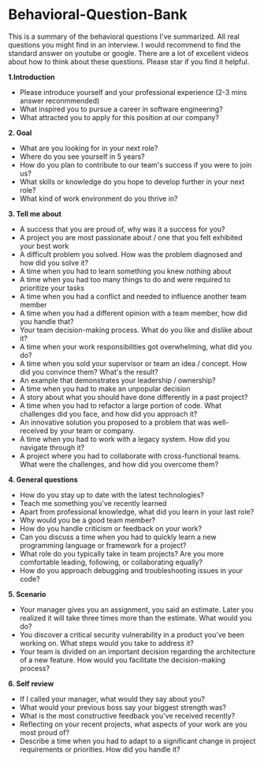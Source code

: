 # Behavioral-Question-Bank
This is a summary of the behavioral questions I've summarized. All real questions you might find in an interview. I would recommend to find the standard answer on youtube or google. There are a lot of excellent videos about how to think about these questions. Please star if you find it helpful. 


**1.Introduction**
- Please introduce yourself and your professional experience (2-3 mins answer reconmmended)
- What inspired you to pursue a career in software engineering?
- What attracted you to apply for this position at our company?

**2. Goal**
- What are you looking for in your next role?
- Where do you see yourself in 5 years?
- How do you plan to contribute to our team's success if you were to join us?
- What skills or knowledge do you hope to develop further in your next role?
- What kind of work environment do you thrive in?

**3. Tell me about**
- A success that you are proud of, why was it a success for you?
- A project you are most passionate about / one that you felt exhibited your best work
- A difficult problem you solved. How was the problem diagnosed and how did you solve it?
- A time when you had to learn something you knew nothing about
- A time when you had too many things to do and were required to prioritize your tasks
- A time when you had a conflict and needed to influence another team member
- A time when you had a different opinion with a team member, how did you handle that?
- Your team decision-making process. What do you like and dislike about it?
- A time when your work responsibilities got overwhelming, what did you do?
- A time when you sold your supervisor or team an idea / concept. How did you convince them? What's the result?
- An example that demonstrates your leadership / ownership? 
- A time when you had to make an unpopular decision
- A story about what you should have done differently in a past project?
- A time when you had to refactor a large portion of code. What challenges did you face, and how did you approach it?
- An innovative solution you proposed to a problem that was well-received by your team or company.
- A time when you had to work with a legacy system. How did you navigate through it?
- A project where you had to collaborate with cross-functional teams. What were the challenges, and how did you overcome them?
 
**4. General questions**
- How do you stay up to date with the latest technologies?
- Teach me something you've recently learned
- Apart from professional knowledge, what did you learn in your last role?
- Why would you be a good team member?
- How do you handle criticism or feedback on your work?
- Can you discuss a time when you had to quickly learn a new programming language or framework for a project?
- What role do you typically take in team projects? Are you more comfortable leading, following, or collaborating equally?
- How do you approach debugging and troubleshooting issues in your code?
 
**5. Scenario**
- Your manager gives you an assignment, you said an estimate. Later you realized it will take three times more than the estimate. What would you do?
- You discover a critical security vulnerability in a product you've been working on. What steps would you take to address it?
- Your team is divided on an important decision regarding the architecture of a new feature. How would you facilitate the decision-making process?
 
**6. Self review**
- If I called your manager, what would they say about you?
- What would your previous boss say your biggest strength was?
- What is the most constructive feedback you've received recently?
- Reflecting on your recent projects, what aspects of your work are you most proud of?
- Describe a time when you had to adapt to a significant change in project requirements or priorities. How did you handle it?
